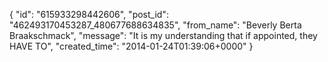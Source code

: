  {
   "id": "615933298442606",
   "post_id": "462493170453287_480677688634835",
   "from_name": "Beverly Berta Braakschmack",
   "message": "It is my understanding that if appointed, they HAVE TO",
   "created_time": "2014-01-24T01:39:06+0000"
 }
